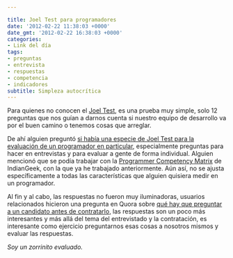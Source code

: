 ```yaml
---

title: Joel Test para programadores
date: '2012-02-22 11:38:03 +0000'
date_gmt: '2012-02-22 16:38:03 +0000'
categories:
- Link del día
tags:
- preguntas
- entrevista
- respuestas
- competencia
- indicadores
subtitle: Simpleza autocrítica
---
```


Para quienes no conocen el [Joel Test](http://www.joelonsoftware.com/articles/fog0000000043.html), es una prueba muy simple, solo 12 preguntas que nos guían a darnos cuenta si nuestro equipo de desarrollo va por el buen camino o tenemos cosas que arreglar.

De ahí alguien preguntó [si había una especie de Joel Test para la evaluación de un programador en particular](http://programmers.stackexchange.com/questions/135170/the-joel-tests-equivalent-for-measuring-a-programmer), especialmente preguntas para hacer en entrevistas y para evaluar a gente de forma individual. Alguien mencionó que se podía trabajar con la [Programmer Competency Matrix](http://www.indiangeek.net/wp-content/uploads/Programmer%20competency%20matrix.htm) de IndianGeek, con la que ya he trabajado anteriormente. Aún así, no se ajusta específicamente a todas las características que alguien quisiera medir en un programador.

Al fin y al cabo, las respuestas no fueron muy iluminadoras, usuarios relacionados hicieron una pregunta en Quora sobre [qué hay que preguntar a un candidato antes de contratarlo](http://www.quora.com/What-do-you-absolutely-have-to-know-about-a-programmer-software-engineer-before-hiring-him), las respuestas son un poco más interesantes y más allá del tema del entrevistado y la contratación, es interesante como ejercicio preguntarnos esas cosas a nosotros mismos y evaluar las respuestas.

_Soy un zorrinito evaluado._
